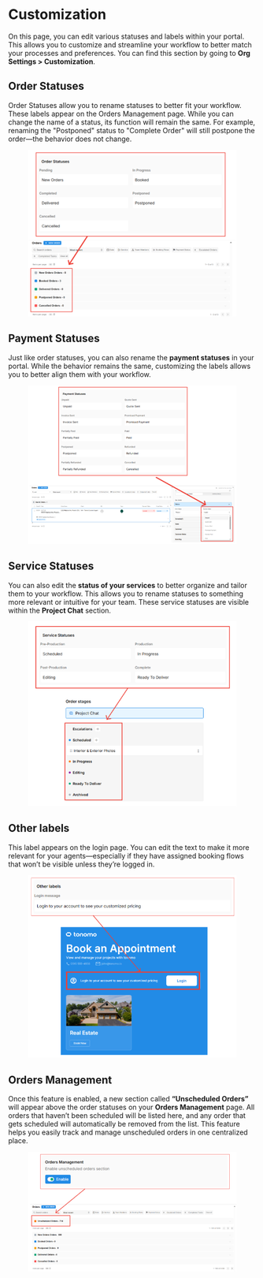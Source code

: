 # Customization

On this page, you can edit various statuses and labels within your portal. This allows you to customize and streamline your workflow to better match your processes and preferences. You can find this section by going to **Org Settings > Customization**.



## Order Statuses

Order Statuses allow you to rename statuses to better fit your workflow. These labels appear on the Orders Management page. While you can change the name of a status, its function will remain the same. For example, renaming the "Postponed" status to "Complete Order" will still postpone the order—the behavior does not change.

<figure><img src="../.gitbook/assets/order-status1.png" alt=""><figcaption></figcaption></figure>



## Payment Statuses

Just like order statuses, you can also rename the **payment statuses** in your portal. While the behavior remains the same, customizing the labels allows you to better align them with your workflow.

<figure><img src="../.gitbook/assets/payment-status.png" alt=""><figcaption></figcaption></figure>



## Service Statuses

You can also edit the **status of your services** to better organize and tailor them to your workflow. This allows you to rename statuses to something more relevant or intuitive for your team. These service statuses are visible within the **Project Chat** section.

<figure><img src="../.gitbook/assets/service-status.png" alt=""><figcaption></figcaption></figure>



## Other labels

This label appears on the login page. You can edit the text to make it more relevant for your agents—especially if they have assigned booking flows that won’t be visible unless they’re logged in.

<figure><img src="../.gitbook/assets/other-label.png" alt=""><figcaption></figcaption></figure>



## Orders Management

Once this feature is enabled, a new section called **“Unscheduled Orders”** will appear above the order statuses on your **Orders Management** page. All orders that haven’t been scheduled will be listed here, and any order that gets scheduled will automatically be removed from the list. This feature helps you easily track and manage unscheduled orders in one centralized place.&#x20;

<figure><img src="../.gitbook/assets/orders-management (1).png" alt=""><figcaption></figcaption></figure>
